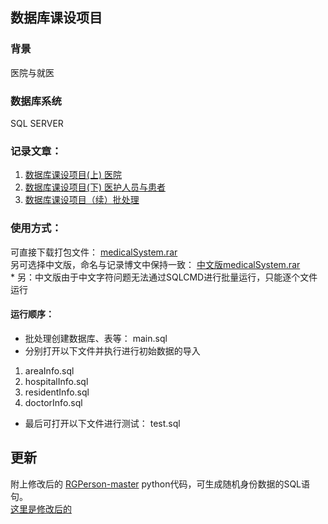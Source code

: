 ##  数据库课设项目    
### 背景
医院与就医    
### 数据库系统
SQL SERVER
### 记录文章：   
1. [数据库课设项目(上) 医院](https://blog.csdn.net/cascara/article/details/105404930)       
2. [数据库课设项目(下)  医护人员与患者](https://blog.csdn.net/cascara/article/details/105418042)
3. [数据库课设项目（续）批处理](https://blog.csdn.net/cascara/article/details/105472431)   
### 使用方式：     
可直接下载打包文件：
[medicalSystem.rar](https://github.com/easilylazy/2020spring/blob/master/database/medicalSystem/medicalSystem.rar)      
另可选择中文版，命名与记录博文中保持一致： 
[中文版medicalSystem.rar](https://github.com/easilylazy/2020spring/blob/master/database/medicalSystem/%E4%B8%AD%E6%96%87%E7%89%88medicalSystem.rar)     
       * 另：中文版由于中文字符问题无法通过SQLCMD进行批量运行，只能逐个文件运行
#### 运行顺序：
- 批处理创建数据库、表等： main.sql
- 分别打开以下文件并执行进行初始数据的导入
1. areaInfo.sql
2. hospitalInfo.sql
3. residentInfo.sql
4. doctorInfo.sql
- 最后可打开以下文件进行测试： test.sql

## 更新
附上修改后的 [RGPerson-master](https://github.com/gh0stkey/RGPerson)
 python代码，可生成随机身份数据的SQL语句。    
[这里是修改后的](https://github.com/easilylazy/2020spring/tree/master/database/medicalSystem/RGPerson-master)


